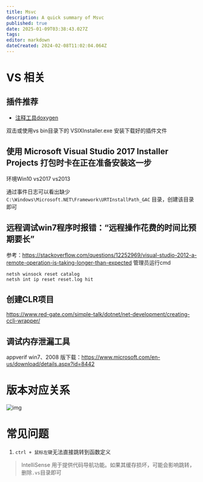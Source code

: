 ```yaml
---
title: Msvc
description: A quick summary of Msvc
published: true
date: 2025-01-09T03:38:43.027Z
tags: 
editor: markdown
dateCreated: 2024-02-08T11:02:04.064Z
---
```


# VS 相关
## 插件推荐
- [注释工具doxygen](https://marketplace.visualstudio.com/items?itemName=FinnGegenmantel.doxygenComments)

双击或使用vs bin目录下的 VSIXInstaller.exe 安装下载好的插件文件

## 使用 **Microsoft Visual Studio 2017 Installer Projects** 打包时卡在正在准备安装这一步

环境Win10 vs2017 vs2013

通过事件日志可以看出缺少 ```C:\Windows\Microsoft.NET\Framework\URTInstallPath_GAC``` 目录，创建该目录即可

## 远程调试win7程序时报错：“远程操作花费的时间比预期要长”
参考：https://stackoverflow.com/questions/12252969/visual-studio-2012-a-remote-operation-is-taking-longer-than-expected
管理员运行cmd
```
netsh winsock reset catalog
netsh int ip reset reset.log hit
```

## 创建CLR项目
https://www.red-gate.com/simple-talk/dotnet/net-development/creating-ccli-wrapper/

## 调试内存泄漏工具
appverif
win7、2008 版下载：https://www.microsoft.com/en-us/download/details.aspx?id=8442

# 版本对应关系
![img](https://i.imgur.com/00GKVuO.png)

# 常见问题
1. ```ctrl + 鼠标左键```无法直接跳转到函数定义
>IntelliSense 用于提供代码导航功能。如果其缓存损坏，可能会影响跳转，删除```.vs```目录即可